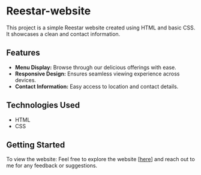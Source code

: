 # Reestar-website

This project is a simple Reestar website created using HTML and basic CSS. It showcases a clean and contact information.

## Features

- **Menu Display:** Browse through our delicious offerings with ease.
- **Responsive Design:** Ensures seamless viewing experience across devices.
- **Contact Information:** Easy access to location and contact details.

## Technologies Used

- HTML
- CSS


## Getting Started

To view the website:
Feel free to explore the website [[here]([https://ramanakumarb.github.io/portfolio---simple-website/index.html](https://ramanakumarb.github.io/Reestar-website/))] and reach out to me for any feedback or suggestions.
